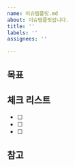 ```yaml
---
name: 이슈템플릿.md
about: 이슈템플릿입니다.
title: ''
labels: ''
assignees: ''

---
```


## 목표
<!-- 프론트의 경우 이미지를 넣어주세요! -->

## 체크 리스트
- [ ]
- [ ]
- [ ]

## 참고

